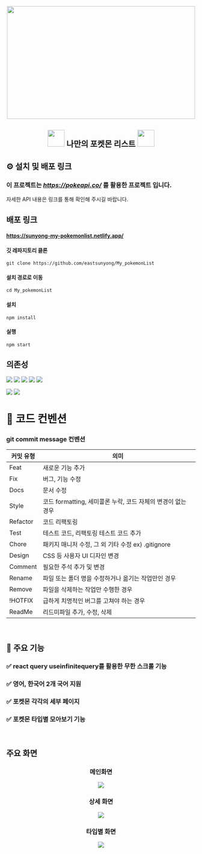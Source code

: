 <div align='center'>
    <img width="500" height="300" src='https://pokemonkorea.co.kr/img/sub/img_compay_info.png'/>
</div>
<div align='center'>
    
## <img  width="45" height="45" src='https://postfiles.pstatic.net/MjAyMzA4MDlfMjk2/MDAxNjkxNTg2OTE4NjIz.qd_fDcg3miAYE_FwqHMeTMyudsuYuT1nxqtHNWWuwo4g.dYlRlDVrqtwRjGspvBRTzckZAdtmTcjFBibTk9apI6Mg.PNG.nicholas9507/Pokebola-pokeball-png-0.png?type=w773'/> 나만의 포켓몬 리스트 <img  width="45" height="45" src='https://postfiles.pstatic.net/MjAyMzA4MDlfMjk2/MDAxNjkxNTg2OTE4NjIz.qd_fDcg3miAYE_FwqHMeTMyudsuYuT1nxqtHNWWuwo4g.dYlRlDVrqtwRjGspvBRTzckZAdtmTcjFBibTk9apI6Mg.PNG.nicholas9507/Pokebola-pokeball-png-0.png?type=w773'/>
</div>

## ⚙️ 설치 및 배포 링크
### 이 프로젝트는 ***https://pokeapi.co/*** 를 활용한 프로젝트 입니다.
자세한 API 내용은 링크를 통해 확인해 주시길 바랍니다.

## 배포 링크
#### https://sunyong-my-pokemonlist.netlify.app/

#### 깃 레파지토리 클론
    git clone https://github.com/eastsunyong/My_pokemonList
#### 설치 경로로 이동
    cd My_pokemonList
#### 설치
    npm install
#### 실행
    npm start


## 의존성
<img src="https://img.shields.io/badge/React-61DAFB?style=for-the-badge&logo=React&logoColor=white" /> <img src="https://img.shields.io/badge/TypeScript-3178C6?style=for-the-badge&logo=TypeScript&logoColor=white"/> <img src="https://img.shields.io/badge/StyledComponents-DB7093?style=for-the-badge&logo=StyledComponents&logoColor=white" /> <img src="https://img.shields.io/badge/reactquery-FF4154?style=for-the-badge&logo=reactquery&logoColor=white"> <img src="https://img.shields.io/badge/reactrouter-CA4245?style=for-the-badge&logo=reactrouter&logoColor=white">

<img src="https://img.shields.io/badge/Eslint-4B32C3?style=for-the-badge&logo=Eslint&logoColor=white" /> <img src="https://img.shields.io/badge/Prettier-F7B93E?style=for-the-badge&logo=Prettier&logoColor=white" />
<br />

# 📌 코드 컨벤션

### git commit message 컨벤션

| 커밋 유형 | 의미                                                         |
| --------- | ------------------------------------------------------------ |
| Feat      | 새로운 기능 추가                                             |
| Fix       | 버그, 기능 수정                                              |
| Docs      | 문서 수정                                                    |
| Style     | 코드 formatting, 세미콜론 누락, 코드 자체의 변경이 없는 경우 |
| Refactor  | 코드 리팩토링                                                |
| Test      | 테스트 코드, 리팩토링 테스트 코드 추가                       |
| Chore     | 패키지 매니저 수정, 그 외 기타 수정 ex) .gitignore           |
| Design    | CSS 등 사용자 UI 디자인 변경                                 |
| Comment   | 필요한 주석 추가 및 변경                                     |
| Rename    | 파일 또는 폴더 명을 수정하거나 옮기는 작업만인 경우          |
| Remove    | 파일을 삭제하는 작업만 수행한 경우                           |
| !HOTFIX   | 급하게 치명적인 버그를 고쳐야 하는 경우                      |
| ReadMe    | 리드미파일 추가, 수정, 삭제                                  |

<br />

## 🎯 주요 기능

### ✅ react query useinfinitequery를 활용한 무한 스크롤 기능

### ✅ 영어, 한국어 2개 국어 지원

### ✅ 포켓몬 각각의 세부 페이지

### ✅ 포켓몬 타입별 모아보기 기능

<br />

## 주요 화면
<div align='center'>
    
### 메인화면
<img src='https://github.com/eastsunyong/My_pokemonList/assets/108984141/e3d29527-8b6d-4595-a7db-ddc3e65b6c18' />

### 상세 화면

<img src='https://github.com/eastsunyong/My_pokemonList/assets/108984141/06542e82-febb-425d-9b8e-66aba3443097' />

### 타입별 화면

<img src='https://github.com/eastsunyong/My_pokemonList/assets/108984141/a3a372f1-eded-40e1-863e-3f4cdc069eea' />
</div>

